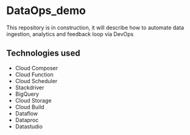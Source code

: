 # DataOps_demo
This repository is in construction, it will describe how to automate data ingestion, analytics and feedback loop via DevOps

## Technologies used
* Cloud Composer
* Cloud Function
* Cloud Scheduler
* Stackdriver
* BigQuery
* Cloud Storage
* Cloud Build
* Dataflow
* Dataproc
* Datastudio
